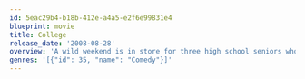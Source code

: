 ```yaml
---
id: 5eac29b4-b18b-412e-a4a5-e2f6e99831e4
blueprint: movie
title: College
release_date: '2008-08-28'
overview: 'A wild weekend is in store for three high school seniors who visit a local college campus as prospective freshmen.'
genres: '[{"id": 35, "name": "Comedy"}]'
---
```

